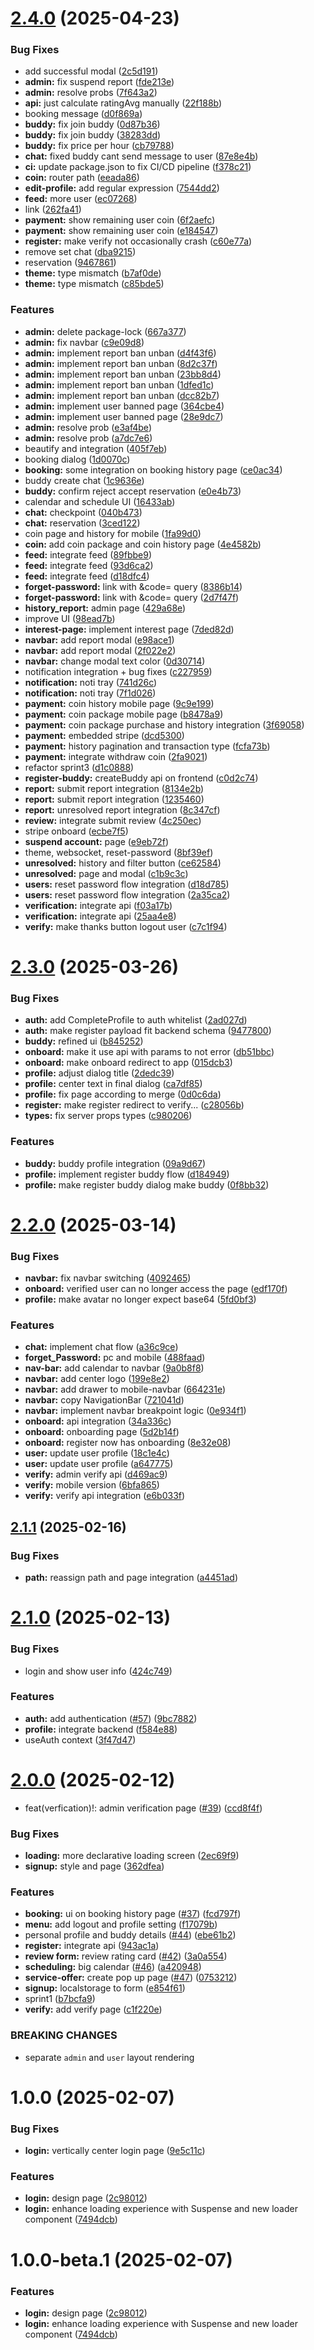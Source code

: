 # [2.4.0](https://github.com/tomorrowrich/buddyrental-frontend/compare/v2.3.0...v2.4.0) (2025-04-23)

### Bug Fixes

- add successful modal ([2c5d191](https://github.com/tomorrowrich/buddyrental-frontend/commit/2c5d1914df7d2c180ff44df5e7b9d160ba78fde0))
- **admin:** fix suspend report ([fde213e](https://github.com/tomorrowrich/buddyrental-frontend/commit/fde213e53f07194d2cb23bff5945987a284e62aa))
- **admin:** resolve probs ([7f643a2](https://github.com/tomorrowrich/buddyrental-frontend/commit/7f643a2708ca9ccbe35266a4526f79f70064f2bd))
- **api:** just calculate ratingAvg manually ([22f188b](https://github.com/tomorrowrich/buddyrental-frontend/commit/22f188b8cb03d75689ff8e2ec4d3c1b4767ddf41))
- booking message ([d0f869a](https://github.com/tomorrowrich/buddyrental-frontend/commit/d0f869a860a56320d628f5c18d8aad7d0b8b8fa7))
- **buddy:** fix join buddy ([0d87b36](https://github.com/tomorrowrich/buddyrental-frontend/commit/0d87b362b95ea44b49ba41545b8a72fe1bd4ceb0))
- **buddy:** fix join buddy ([38283dd](https://github.com/tomorrowrich/buddyrental-frontend/commit/38283dd68e5f7b17c89407524b04c37db31226c2))
- **buddy:** fix price per hour ([cb79788](https://github.com/tomorrowrich/buddyrental-frontend/commit/cb79788c27291cabe630a7aa8ced9e2c7c9e6521))
- **chat:** fixed buddy cant send message to user ([87e8e4b](https://github.com/tomorrowrich/buddyrental-frontend/commit/87e8e4bdf675df1325aa166da87fc53802a0115d))
- **ci:** update package.json to fix CI/CD pipeline ([f378c21](https://github.com/tomorrowrich/buddyrental-frontend/commit/f378c2135a1cd70c5f3d3a3df0f5ba0cac081081))
- **coin:** router path ([eeada86](https://github.com/tomorrowrich/buddyrental-frontend/commit/eeada8687a7f33998e244a94f227565a3504caaa))
- **edit-profile:** add regular expression ([7544dd2](https://github.com/tomorrowrich/buddyrental-frontend/commit/7544dd2c3824fcc2393086f38f20c1d12fc4ec46))
- **feed:** more user ([ec07268](https://github.com/tomorrowrich/buddyrental-frontend/commit/ec07268955614ee29d871017080230f71baae1e6))
- link ([262fa41](https://github.com/tomorrowrich/buddyrental-frontend/commit/262fa4193fed1f1830023a6245e5eec9515735f2))
- **payment:** show remaining user coin ([6f2aefc](https://github.com/tomorrowrich/buddyrental-frontend/commit/6f2aefc73ff83bab55d354a563b933f294425979))
- **payment:** show remaining user coin ([e184547](https://github.com/tomorrowrich/buddyrental-frontend/commit/e184547ea1097de70e2b18d86c80d08c547e3b7e))
- **register:** make verify not occasionally crash ([c60e77a](https://github.com/tomorrowrich/buddyrental-frontend/commit/c60e77aedd59adb13c59a70f68ee14b5b0ff945e))
- remove set chat ([dba9215](https://github.com/tomorrowrich/buddyrental-frontend/commit/dba921567249704b865a921056cc74c9ef756086))
- reservation ([9467861](https://github.com/tomorrowrich/buddyrental-frontend/commit/9467861bee6aa174bf2c8fce8b40281cd913eaeb))
- **theme:** type mismatch ([b7af0de](https://github.com/tomorrowrich/buddyrental-frontend/commit/b7af0debbad1814e8a2249e7007425e14e7e0467))
- **theme:** type mismatch ([c85bde5](https://github.com/tomorrowrich/buddyrental-frontend/commit/c85bde5a927ed55403db98217c822d129c5b292f))

### Features

- **admin:** delete package-lock ([667a377](https://github.com/tomorrowrich/buddyrental-frontend/commit/667a377f2b957163d9c4d5e7a43a8733b4d7c2be))
- **admin:** fix navbar ([c9e09d8](https://github.com/tomorrowrich/buddyrental-frontend/commit/c9e09d83c6b90cc92b75573e40263acf711ab5e5))
- **admin:** implement report ban unban ([d4f43f6](https://github.com/tomorrowrich/buddyrental-frontend/commit/d4f43f6d263234af2363a1150bddc5b40f5ca694))
- **admin:** implement report ban unban ([8d2c37f](https://github.com/tomorrowrich/buddyrental-frontend/commit/8d2c37fb7bac48d87a15baa3d3a4dd63bf7f8896))
- **admin:** implement report ban unban ([23bb8d4](https://github.com/tomorrowrich/buddyrental-frontend/commit/23bb8d4e7e4da891dcd69ceede555cdefbb13dd9))
- **admin:** implement report ban unban ([1dfed1c](https://github.com/tomorrowrich/buddyrental-frontend/commit/1dfed1c2b884bcdff9251490d584a2198ddc2d4f))
- **admin:** implement report ban unban ([dcc82b7](https://github.com/tomorrowrich/buddyrental-frontend/commit/dcc82b7cb1fb395b6898db978256e44c5d620e8d))
- **admin:** implement user banned page ([364cbe4](https://github.com/tomorrowrich/buddyrental-frontend/commit/364cbe45c629471e6534d9f28ecc6a58c72196b4))
- **admin:** implement user banned page ([28e9dc7](https://github.com/tomorrowrich/buddyrental-frontend/commit/28e9dc72d4c5238588cfb8ec9a1e8aa5a9cf462e))
- **admin:** resolve prob ([e3af4be](https://github.com/tomorrowrich/buddyrental-frontend/commit/e3af4bee388ffe8c14ed22896ddef5a0c060b313))
- **admin:** resolve prob ([a7dc7e6](https://github.com/tomorrowrich/buddyrental-frontend/commit/a7dc7e638979bdd582b0f66d970e4fb488d1e484))
- beautify and integration ([405f7eb](https://github.com/tomorrowrich/buddyrental-frontend/commit/405f7ebadc25c926a241fa7c35c45c0b12acf535))
- booking dialog ([1d0070c](https://github.com/tomorrowrich/buddyrental-frontend/commit/1d0070cda7898061c19176c86e36c2a6a3e6fa9d))
- **booking:** some integration on booking history page ([ce0ac34](https://github.com/tomorrowrich/buddyrental-frontend/commit/ce0ac349240ad08db2c5c176ee94571aaa6a46c5))
- buddy create chat ([1c9636e](https://github.com/tomorrowrich/buddyrental-frontend/commit/1c9636e8f88bd251937947ec657f9a621931597c))
- **buddy:** confirm reject accept reservation ([e0e4b73](https://github.com/tomorrowrich/buddyrental-frontend/commit/e0e4b73a7d4e47fb605638618dbbfce3ee257202))
- calendar and schedule UI ([16433ab](https://github.com/tomorrowrich/buddyrental-frontend/commit/16433abc68e618d0518fe48d8f612d28dc396712))
- **chat:** checkpoint ([040b473](https://github.com/tomorrowrich/buddyrental-frontend/commit/040b4730382e41850602822d7c0bcee3e960a10c))
- **chat:** reservation ([3ced122](https://github.com/tomorrowrich/buddyrental-frontend/commit/3ced1220ac02b1b7d9bd0902b8f9ef38f3abec7b))
- coin page and history for mobile ([1fa99d0](https://github.com/tomorrowrich/buddyrental-frontend/commit/1fa99d05e03856111019729bedba712104b9fa4d))
- **coin:** add coin package and coin history page ([4e4582b](https://github.com/tomorrowrich/buddyrental-frontend/commit/4e4582b15ba41f059f50ca2a9f8bd1f1d5bd09d4))
- **feed:** integrate feed ([89fbbe9](https://github.com/tomorrowrich/buddyrental-frontend/commit/89fbbe9fad18275797f722dd8ef0aa7a75e4edbc))
- **feed:** integrate feed ([93d6ca2](https://github.com/tomorrowrich/buddyrental-frontend/commit/93d6ca2eabe236d3af0d204a2eaec4948dea3e19))
- **feed:** integrate feed ([d18dfc4](https://github.com/tomorrowrich/buddyrental-frontend/commit/d18dfc466b49e636d33f2fdef24416dbf0b994d6))
- **forget-password:** link with &code= query ([8386b14](https://github.com/tomorrowrich/buddyrental-frontend/commit/8386b1463f31fa7134c00e34be7fc842c113ab15))
- **forget-password:** link with &code= query ([2d7f47f](https://github.com/tomorrowrich/buddyrental-frontend/commit/2d7f47f35d190e116d128b733d86fecd6b2055f3))
- **history_report:** admin page ([429a68e](https://github.com/tomorrowrich/buddyrental-frontend/commit/429a68e56092479ed2eb2e7d0c638c72131e2e70))
- improve UI ([98ead7b](https://github.com/tomorrowrich/buddyrental-frontend/commit/98ead7b280d1739afe27fa074e696c10f32fbe91))
- **interest-page:** implement interest page ([7ded82d](https://github.com/tomorrowrich/buddyrental-frontend/commit/7ded82dda8b8b0d892fed6b0377cbd6d9aaf41bf))
- **navbar:** add report modal ([e98ace1](https://github.com/tomorrowrich/buddyrental-frontend/commit/e98ace12d5d35cd14970968f7c28c9ba20439e0f))
- **navbar:** add report modal ([2f022e2](https://github.com/tomorrowrich/buddyrental-frontend/commit/2f022e21114b49257ffb1cf15fa24c3453f894f5))
- **navbar:** change modal text color ([0d30714](https://github.com/tomorrowrich/buddyrental-frontend/commit/0d30714b62014332cbf1aec3c0b4a997e9211157))
- notification integration + bug fixes ([c227959](https://github.com/tomorrowrich/buddyrental-frontend/commit/c22795944aa36b00a16ce941bfd20d7a9b14922f))
- **notification:** noti tray ([741d26c](https://github.com/tomorrowrich/buddyrental-frontend/commit/741d26ccadd276f523e12744df287c4df81bbadf))
- **notification:** noti tray ([7f1d026](https://github.com/tomorrowrich/buddyrental-frontend/commit/7f1d026e88a2de6ca5fb6f063b41a45dfc95fa50))
- **payment:** coin history mobile page ([9c9e199](https://github.com/tomorrowrich/buddyrental-frontend/commit/9c9e19994c97ce2ef6520b11444692745eddb7dc))
- **payment:** coin package mobile page ([b8478a9](https://github.com/tomorrowrich/buddyrental-frontend/commit/b8478a9fbaf2d5bb6560a2cc89331e88f7cdd3af))
- **payment:** coin package purchase and history integration ([3f69058](https://github.com/tomorrowrich/buddyrental-frontend/commit/3f69058ab3e620a98b56ca6f7ac1db7464e285a0))
- **payment:** embedded stripe ([dcd5300](https://github.com/tomorrowrich/buddyrental-frontend/commit/dcd5300f09bc187abcb9ef300a7dcf6c7e7a8ef5))
- **payment:** history pagination and transaction type ([fcfa73b](https://github.com/tomorrowrich/buddyrental-frontend/commit/fcfa73bedaf51910485d5ee9fee5e16c3fc4ab23))
- **payment:** integrate withdraw coin ([2fa9021](https://github.com/tomorrowrich/buddyrental-frontend/commit/2fa902153a2df553c62089f0edbb68535c2b59c5))
- refactor sprint3 ([d1c0888](https://github.com/tomorrowrich/buddyrental-frontend/commit/d1c08889af5249045bc067623f73344603acd77d))
- **register-buddy:** createBuddy api on frontend ([c0d2c74](https://github.com/tomorrowrich/buddyrental-frontend/commit/c0d2c745dd350bc6ae52571bb3ce8186c961fa0f))
- **report:** submit report integration ([8134e2b](https://github.com/tomorrowrich/buddyrental-frontend/commit/8134e2b757f0093e88126b0b1701dfb3e1b5f52b))
- **report:** submit report integration ([1235460](https://github.com/tomorrowrich/buddyrental-frontend/commit/1235460f58b9a5575b39ca55e395e57e8fd311e6))
- **report:** unresolved report integration ([8c347cf](https://github.com/tomorrowrich/buddyrental-frontend/commit/8c347cff69b31ded3d6b122e9eca399172b21e07))
- **review:** integrate submit review ([4c250ec](https://github.com/tomorrowrich/buddyrental-frontend/commit/4c250ec92ab29a9f4b7cca82c810212a8cfcaa17))
- stripe onboard ([ecbe7f5](https://github.com/tomorrowrich/buddyrental-frontend/commit/ecbe7f5fc52d7b19ce29ac7d6bf78cbcca7425e0))
- **suspend account:** page ([e9eb72f](https://github.com/tomorrowrich/buddyrental-frontend/commit/e9eb72f49f55096f7016cf6e26edc094bbf17540))
- theme, websocket, reset-password ([8bf39ef](https://github.com/tomorrowrich/buddyrental-frontend/commit/8bf39eff3428378b3970a7479097a75082708778))
- **unresolved:** history and filter button ([ce62584](https://github.com/tomorrowrich/buddyrental-frontend/commit/ce625845e52c885757d9108bbbd05b6e28365507))
- **unresolved:** page and modal ([c1b9c3c](https://github.com/tomorrowrich/buddyrental-frontend/commit/c1b9c3c0b0a9ac6b213b3e33918c410762c65a99))
- **users:** reset password flow integration ([d18d785](https://github.com/tomorrowrich/buddyrental-frontend/commit/d18d7852995480e6742a1ac2ee9b74c0ffc41fc6))
- **users:** reset password flow integration ([2a35ca2](https://github.com/tomorrowrich/buddyrental-frontend/commit/2a35ca22cc8a99892a738bb503365dc266cefb75))
- **verification:** integrate api ([f03a17b](https://github.com/tomorrowrich/buddyrental-frontend/commit/f03a17b6581dd06b9b213e0d01c4fcdf3a242b7f))
- **verification:** integrate api ([25aa4e8](https://github.com/tomorrowrich/buddyrental-frontend/commit/25aa4e8ad24e221b6c5697ce086f59f293b4a703))
- **verify:** make thanks button logout user ([c7c1f94](https://github.com/tomorrowrich/buddyrental-frontend/commit/c7c1f944c84cff75539a7f6ab9d9581fe9ad87c0))

# [2.3.0](https://github.com/tomorrowrich/buddyrental-frontend/compare/v2.2.0...v2.3.0) (2025-03-26)

### Bug Fixes

- **auth:** add CompleteProfile to auth whitelist ([2ad027d](https://github.com/tomorrowrich/buddyrental-frontend/commit/2ad027d1f6eff6efef7b470ed55829c19da43a55))
- **auth:** make register payload fit backend schema ([9477800](https://github.com/tomorrowrich/buddyrental-frontend/commit/94778003aeb4a4f7e67ed4951abdb662b57992c9))
- **buddy:** refined ui ([b845252](https://github.com/tomorrowrich/buddyrental-frontend/commit/b845252e07edbd4b9c323f2d79dbf2cf0f9f7d84))
- **onboard:** make it use api with params to not error ([db51bbc](https://github.com/tomorrowrich/buddyrental-frontend/commit/db51bbc9e124cd59ff7ab6b6738bbf1a726608f3))
- **onboard:** make onboard redirect to app ([015dcb3](https://github.com/tomorrowrich/buddyrental-frontend/commit/015dcb389fe8e09e7e675d8c2b1892cdb9ada635))
- **profile:** adjust dialog title ([2dedc39](https://github.com/tomorrowrich/buddyrental-frontend/commit/2dedc39c1218963926c09aa7f1eb7158a1773219))
- **profile:** center text in final dialog ([ca7df85](https://github.com/tomorrowrich/buddyrental-frontend/commit/ca7df850850943b3eed894818f66074703bb3b20))
- **profile:** fix page according to merge ([0d0c6da](https://github.com/tomorrowrich/buddyrental-frontend/commit/0d0c6da12e85ce2662052af75d30704717ee0380))
- **register:** make register redirect to verify... ([c28056b](https://github.com/tomorrowrich/buddyrental-frontend/commit/c28056bd1bbdcf6fc66318bbece70e29aed77d4f))
- **types:** fix server props types ([c980206](https://github.com/tomorrowrich/buddyrental-frontend/commit/c9802063c788de11247ff2abec5b1cefda454ed6))

### Features

- **buddy:** buddy profile integration ([09a9d67](https://github.com/tomorrowrich/buddyrental-frontend/commit/09a9d67f91173f6f3ccd875fc28b712392bdf968))
- **profile:** implement register buddy flow ([d184949](https://github.com/tomorrowrich/buddyrental-frontend/commit/d184949e5dcff11f878c32971de55472282ff8a1))
- **profile:** make register buddy dialog make buddy ([0f8bb32](https://github.com/tomorrowrich/buddyrental-frontend/commit/0f8bb32aaedf6a147067e040a4a2998e26d3adf5))

# [2.2.0](https://github.com/tomorrowrich/buddyrental-frontend/compare/v2.1.1...v2.2.0) (2025-03-14)

### Bug Fixes

- **navbar:** fix navbar switching ([4092465](https://github.com/tomorrowrich/buddyrental-frontend/commit/4092465f6582372652a5750a1daedc95c0a2aecb))
- **onboard:** verified user can no longer access the page ([edf170f](https://github.com/tomorrowrich/buddyrental-frontend/commit/edf170f3cfae2e4941f1ee479e60a3e86d3ac3a0))
- **profile:** make avatar no longer expect base64 ([5fd0bf3](https://github.com/tomorrowrich/buddyrental-frontend/commit/5fd0bf3557adf244eedef31357d92b081579e863))

### Features

- **chat:** implement chat flow ([a36c9ce](https://github.com/tomorrowrich/buddyrental-frontend/commit/a36c9cef2093f5acce1453051b5378cb9b1fc3d6))
- **forget_Password:** pc and mobile ([488faad](https://github.com/tomorrowrich/buddyrental-frontend/commit/488faad1ee0a342c98eba943fd6a67194c85718a))
- **nav-bar:** add calendar to navbar ([9a0b8f8](https://github.com/tomorrowrich/buddyrental-frontend/commit/9a0b8f893601ea830d3d5aa9d5a259a44f70e1a5))
- **navbar:** add center logo ([199e8e2](https://github.com/tomorrowrich/buddyrental-frontend/commit/199e8e297fc6008b741d9f18083f853b19c8827e))
- **navbar:** add drawer to mobile-navbar ([664231e](https://github.com/tomorrowrich/buddyrental-frontend/commit/664231e45fae6c5360554d14768edb2d621c8427))
- **navbar:** copy NavigationBar ([721041d](https://github.com/tomorrowrich/buddyrental-frontend/commit/721041ddd4030c40ed66d2f1c8e77bd40e2f437b))
- **navbar:** implement navbar breakpoint logic ([0e934f1](https://github.com/tomorrowrich/buddyrental-frontend/commit/0e934f1eb4c68a41e8976ba60084ee8b92459f36))
- **onboard:** api integration ([34a336c](https://github.com/tomorrowrich/buddyrental-frontend/commit/34a336c94205615ac1d562edaa55679ea5dd5076))
- **onboard:** onboarding page ([5d2b14f](https://github.com/tomorrowrich/buddyrental-frontend/commit/5d2b14fb8c9a101bf399add19a384e01788b9aa2))
- **onboard:** register now has onboarding ([8e32e08](https://github.com/tomorrowrich/buddyrental-frontend/commit/8e32e08a950f792c5577a39d94035d087341cadc))
- **user:** update user profile ([18c1e4c](https://github.com/tomorrowrich/buddyrental-frontend/commit/18c1e4c90825ff88a4545549d55f5fd679c2fdb0))
- **user:** update user profile ([a647775](https://github.com/tomorrowrich/buddyrental-frontend/commit/a647775b18dc6ebeae2d6012c859efba6170be66))
- **verify:** admin verify api ([d469ac9](https://github.com/tomorrowrich/buddyrental-frontend/commit/d469ac9ce8d9ab6051f169f4abc467f1366bbaa9))
- **verify:** mobile version ([6bfa865](https://github.com/tomorrowrich/buddyrental-frontend/commit/6bfa86555095bf95c78024254cf2caffb9c12cc9))
- **verify:** verify api integration ([e6b033f](https://github.com/tomorrowrich/buddyrental-frontend/commit/e6b033f9a69c95d8e9921e832ea4707ac35fc46f))

## [2.1.1](https://github.com/tomorrowrich/buddyrental-frontend/compare/v2.1.0...v2.1.1) (2025-02-16)

### Bug Fixes

- **path:** reassign path and page integration ([a4451ad](https://github.com/tomorrowrich/buddyrental-frontend/commit/a4451adfa4c4e0eacbba55defa90d5739a6d7e16))

# [2.1.0](https://github.com/tomorrowrich/buddyrental-frontend/compare/v2.0.0...v2.1.0) (2025-02-13)

### Bug Fixes

- login and show user info ([424c749](https://github.com/tomorrowrich/buddyrental-frontend/commit/424c7498bbf1dc0df74634ff45fc8e7ccf77b01d))

### Features

- **auth:** add authentication ([#57](https://github.com/tomorrowrich/buddyrental-frontend/issues/57)) ([9bc7882](https://github.com/tomorrowrich/buddyrental-frontend/commit/9bc7882646a87a74ad1a49606c00f07f98475345))
- **profile:** integrate backend ([f584e88](https://github.com/tomorrowrich/buddyrental-frontend/commit/f584e88cb6426cfd5b9af17ecd5cc0e72109c9ff))
- useAuth context ([3f47d47](https://github.com/tomorrowrich/buddyrental-frontend/commit/3f47d474211948e2ebe0cf4ef6d7b563e83b98f8))

# [2.0.0](https://github.com/tomorrowrich/buddyrental-frontend/compare/v1.0.0...v2.0.0) (2025-02-12)

- feat(verfication)!: admin verification page ([#39](https://github.com/tomorrowrich/buddyrental-frontend/issues/39)) ([ccd8f4f](https://github.com/tomorrowrich/buddyrental-frontend/commit/ccd8f4f800324e93c9aaf4a735aa2a5e2c05e7a8))

### Bug Fixes

- **loading:** more declarative loading screen ([2ec69f9](https://github.com/tomorrowrich/buddyrental-frontend/commit/2ec69f98f9b8b001d103f8084bc7f5b176edebfa))
- **signup:** style and page ([362dfea](https://github.com/tomorrowrich/buddyrental-frontend/commit/362dfea5eb256f278699990f6c19d061d9d6a3e1))

### Features

- **booking:** ui on booking history page ([#37](https://github.com/tomorrowrich/buddyrental-frontend/issues/37)) ([fcd797f](https://github.com/tomorrowrich/buddyrental-frontend/commit/fcd797fd611eb1312a1bbf6eef6dabd85020feaa))
- **menu:** add logout and profile setting ([f17079b](https://github.com/tomorrowrich/buddyrental-frontend/commit/f17079bbf8a1e22bc9c5c7edb0e98117f8ead108))
- personal profile and buddy details ([#44](https://github.com/tomorrowrich/buddyrental-frontend/issues/44)) ([ebe61b2](https://github.com/tomorrowrich/buddyrental-frontend/commit/ebe61b28cfd2ec87f78230c2c874af77173722b8))
- **register:** integrate api ([943ac1a](https://github.com/tomorrowrich/buddyrental-frontend/commit/943ac1aadc2cb327068ed37f0f54403b18a75464))
- **review form:** review rating card ([#42](https://github.com/tomorrowrich/buddyrental-frontend/issues/42)) ([3a0a554](https://github.com/tomorrowrich/buddyrental-frontend/commit/3a0a554e7dd6e433057ebc847ea35f460fc631c9))
- **scheduling:** big calendar ([#46](https://github.com/tomorrowrich/buddyrental-frontend/issues/46)) ([a420948](https://github.com/tomorrowrich/buddyrental-frontend/commit/a420948bc19f54411461082e482de939d911f040))
- **service-offer:** create pop up page ([#47](https://github.com/tomorrowrich/buddyrental-frontend/issues/47)) ([0753212](https://github.com/tomorrowrich/buddyrental-frontend/commit/07532124ffe5956f201fde47472dd5562b205e43))
- **signup:** localstorage to form ([e854f61](https://github.com/tomorrowrich/buddyrental-frontend/commit/e854f61d25194b629fb6e7e8508fc539ffc5b421))
- sprint1 ([b7bcfa9](https://github.com/tomorrowrich/buddyrental-frontend/commit/b7bcfa9655666c7c4d47d1fbf5a2cc4fbe65628b))
- **verify:** add verify page ([c1f220e](https://github.com/tomorrowrich/buddyrental-frontend/commit/c1f220e08994ae8a0fab40262866c25a2eefac3d))

### BREAKING CHANGES

- separate `admin` and `user` layout rendering

# 1.0.0 (2025-02-07)

### Bug Fixes

- **login:** vertically center login page ([9e5c11c](https://github.com/tomorrowrich/buddyrental-frontend/commit/9e5c11ce67195b21adae3f4e8273ac8b1fe8c68e))

### Features

- **login:** design page ([2c98012](https://github.com/tomorrowrich/buddyrental-frontend/commit/2c980129be30932f62ef312979bbcb426a969c54))
- **login:** enhance loading experience with Suspense and new loader component ([7494dcb](https://github.com/tomorrowrich/buddyrental-frontend/commit/7494dcb5536480e6976969e8fcddea714780070d))

# 1.0.0-beta.1 (2025-02-07)

### Features

- **login:** design page ([2c98012](https://github.com/tomorrowrich/buddyrental-frontend/commit/2c980129be30932f62ef312979bbcb426a969c54))
- **login:** enhance loading experience with Suspense and new loader component ([7494dcb](https://github.com/tomorrowrich/buddyrental-frontend/commit/7494dcb5536480e6976969e8fcddea714780070d))
